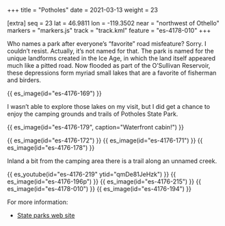 +++
title = "Potholes"
date = 2021-03-13
weight = 23

[extra]
seq = 23
lat = 46.9811
lon = -119.3502
near = "northwest of Othello"
markers = "markers.js"
track = "track.kml"
feature = "es-4178-010"
+++

Who names a park after everyone’s “favorite” road misfeature? Sorry. I couldn’t resist. Actually, it’s not named for that. The park is named for the unique landforms created in the Ice Age, in which the land itself appeared much like a pitted road. Now flooded as part of the O’Sullivan Reservoir, these depressions form myriad small lakes that are a favorite of fisherman and birders.

{{ es_image(id="es-4176-169") }}

I wasn’t able to explore those lakes on my visit, but I did get a chance to enjoy the camping grounds and trails of Potholes State Park.

{{ es_image(id="es-4176-179", caption="Waterfront cabin!") }}

{{ es_image(id="es-4176-172") }}
{{ es_image(id="es-4176-171") }}
{{ es_image(id="es-4176-178") }}

Inland a bit from the camping area there is a trail along an unnamed creek.

{{ es_youtube(id="es-4176-219" ytid="qmDe81JeHzk") }}
{{ es_image(id="es-4176-196p") }}
{{ es_image(id="es-4176-215") }}
{{ es_image(id="es-4178-010") }}
{{ es_image(id="es-4176-194") }}

For more information:

* [State parks web site](https://parks.state.wa.us/568/Potholes)
